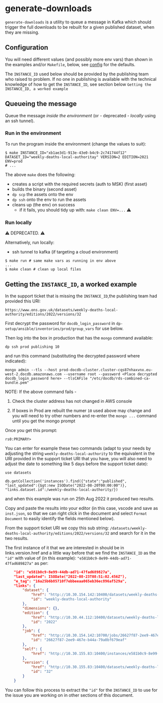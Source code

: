 # generate-downloads

`generate-downloads` is a utility to queue a message in Kafka which should trigger the full downloads to be rebuilt for a given published dataset, when they are missing.

## Configuration

You will need different values (and possibly more env vars) than shown in the examples and/or `Makefile`, below, see [config](./main.go) for the defaults.

The `INSTANCE_ID` used below should be provided by the publishing team who raised to problem. If no one in publishing is available with the technical knowledge of how to get the `INSTANCE_ID`, see section below `Getting the INSTANCE_ID, a worked example`

## Queueing the message

Queue the message _inside the environment_ (or - deprecated - _locally_ using an ssh tunnel).

### Run in the environment

To run the program inside the environment (change the values to suit):

```shell
$ make INSTANCE_ID="xb1ae3d1-913e-43e0-b4c9-2c741744f12" DATASET_ID="weekly-deaths-local-authoritay" VERSION=2 EDITION=2021 ENV=prod
# ...
```

The above `make` does the following:

- creates a script with the required secrets (auth to MSK) (first asset)
- builds the binary (second asset)
- `dp scp` the assets onto the env
- `dp ssh` onto the env to run the assets
- cleans up (the env) on success
  - if it fails, you should tidy up with: `make clean ENV=...` :warning:

### Run locally

:warning: DEPRECATED. :warning:

Alternatively, run locally:

- ssh tunnel to kafka (if targeting a cloud environment)

```shell
$ make run # same make vars as running in env above
...
$ make clean # clean up local files
```

## Getting the `INSTANCE_ID`, a worked example

In the support ticket that is missing the `INSTANCE_ID`,the publishing team had provided this URI:

`https://www.ons.gov.uk/datasets/weekly-deaths-local-authority/editions/2022/versions/32`

First decrypt the password for `docdb_login_password` in `dp-setup/ansible/inventories/prod/group_vars` for use below.

Then log into the box in production that has the `mongo` command available:

```shell
dp ssh prod publishing 10
```

and run this command (substituting the decrypted password where indicated):

```shell
mongo admin --tls --host prod-docdb-cluster.cluster-cqs87nhaxvnx.eu-west-2.docdb.amazonaws.com --username root --password <Place decrypted docdb_login_password here> --tlsCAFile "/etc/docdb/rds-combined-ca-bundle.pem"
```

NOTE: If the above command fails -

 1. Check the cluster address has not changed in AWS console

 2. If boxes in Prod are rebuilt the numer `10` used above may change and you will need to try other numbers and re-enter the `mongo ...` command until you get the mongo prompt

Once you get this prompt:

`rs0:PRIMARY>`

You can enter for example these two commands (adapt to your needs by adjusting the string `weekly-deaths-local-authority` to the equivalent in the URI provided in the support ticket URI that you have, you will also need to adjust the date to something like 5 days before the support ticket date):

```shell
use datasets

db.getCollection('instances').find({"state":"published", "last_updated":{$gt:new ISODate("2022-08-20T00:00:00")}, "links.dataset.id":/weekly-deaths-local-authority/})
```

and when this example was run on 25th Aug 2022 it produced two results.

Copy and paste the results into your editor (in this case, vscode and save as `inst.json`, so that we can right click in the document and select `Format Document` to easily identify the fields mentioned below).

From the support ticket URI we copy this sub string: `/datasets/weekly-deaths-local-authority/editions/2022/versions/32` and search for it in the two results.

The first instance of it that we are interested in should be in links.version.href and a little way before that we find the `INSTANCE_ID` as the `"id"` with value of (in this example): `"e581b0c9-8e99-44db-ad71-47fad689827a"` as per:

```json
    "id": "e581b0c9-8e99-44db-ad71-47fad689827a",
    "last_updated": ISODate("2022-08-23T08:51:02.456Z"),
    "e_tag": "16a25b6b85710f7ebbeeaa065eb36ec896af529a",
    "links": {
        "dataset": {
            "href": "http://10.30.154.142:10400/datasets/weekly-deaths-local-authority",
            "id": "weekly-deaths-local-authority"
        },
        "dimensions": {},
        "edition": {
            "href": "http://10.30.44.112:10400/datasets/weekly-deaths-local-authority/editions/2022",
            "id": "2022"
        },
        "job": {
            "href": "http://10.30.154.142:10700/jobs/26627f87-2ee9-467e-b44a-79a0bf679eaf",
            "id": "26627f87-2ee9-467e-b44a-79a0bf679eaf"
        },
        "self": {
            "href": "http://10.30.155.83:10400/instances/e581b0c9-8e99-44db-ad71-47fad689827a"
        },
        "version": {
            "href": "http://10.30.155.83:10400/datasets/weekly-deaths-local-authority/editions/2022/versions/32",
            "id": "32"
        }
    }
```

You can follow this process to extract the `"id"` for the `INSTANCE_ID` to use for the issue you are working on in other sections of this document.
